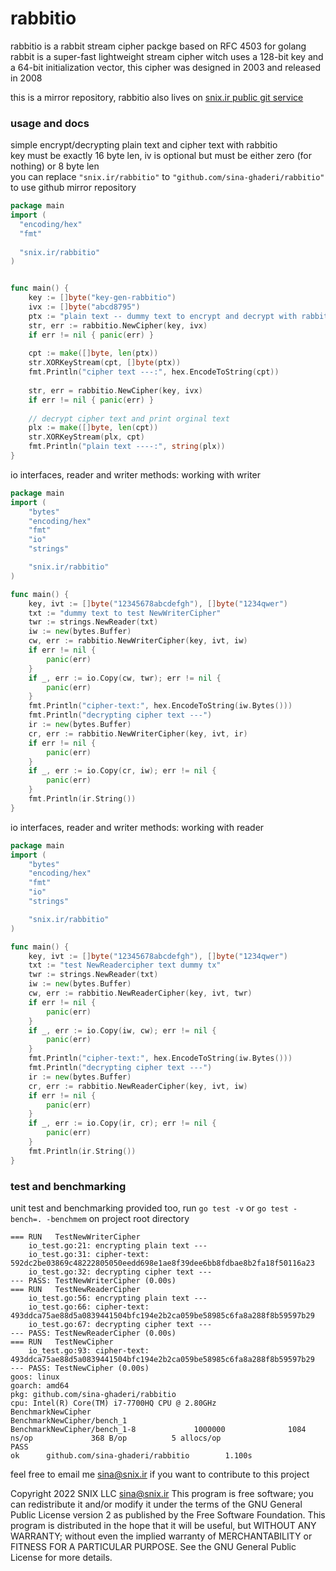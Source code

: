 # rabbitio
rabbitio is a rabbit stream cipher packge based on RFC 4503 for golang  
rabbit is a super-fast lightweight stream cipher witch uses a 128-bit key and a 64-bit initialization vector, this cipher was designed in 2003 and released in 2008   


this is a mirror repository, rabbitio also lives on [snix.ir public git service](https://snix.ir/rabbitio)

### usage and docs
simple encrypt/decrypting plain text and cipher text with rabbitio  
key must be exactly 16 byte len, iv is optional but must be either zero (for nothing) or 8 byte len  
you can replace `"snix.ir/rabbitio"` to `"github.com/sina-ghaderi/rabbitio"` to use github mirror repository

```go
package main
import (
  "encoding/hex"
  "fmt"
  
  "snix.ir/rabbitio"
)


func main() {
    key := []byte("key-gen-rabbitio")
    ivx := []byte("abcd8795")
    ptx := "plain text -- dummy text to encrypt and decrypt with rabbit"
    str, err := rabbitio.NewCipher(key, ivx)
    if err != nil { panic(err) }
  
    cpt := make([]byte, len(ptx))
    str.XORKeyStream(cpt, []byte(ptx))
    fmt.Println("cipher text ---:", hex.EncodeToString(cpt))
  
    str, err = rabbitio.NewCipher(key, ivx)
    if err != nil { panic(err) }
  
    // decrypt cipher text and print orginal text
    plx := make([]byte, len(cpt))
    str.XORKeyStream(plx, cpt)
    fmt.Println("plain text ----:", string(plx))
}

```
  
io interfaces, reader and writer methods: working with writer

```go
package main
import (
	"bytes"
	"encoding/hex"
	"fmt"
	"io"
	"strings"

	"snix.ir/rabbitio"
)

func main() {
	key, ivt := []byte("12345678abcdefgh"), []byte("1234qwer")
	txt := "dummy text to test NewWriterCipher"
	twr := strings.NewReader(txt)
	iw := new(bytes.Buffer)
	cw, err := rabbitio.NewWriterCipher(key, ivt, iw)
	if err != nil {
		panic(err)
	}
	if _, err := io.Copy(cw, twr); err != nil {
		panic(err)
	}
	fmt.Println("cipher-text:", hex.EncodeToString(iw.Bytes()))
	fmt.Println("decrypting cipher text ---")
	ir := new(bytes.Buffer)
	cr, err := rabbitio.NewWriterCipher(key, ivt, ir)
	if err != nil {
		panic(err)
	}
	if _, err := io.Copy(cr, iw); err != nil {
		panic(err)
	}
	fmt.Println(ir.String())
}
```
  
io interfaces, reader and writer methods: working with reader

```go
package main
import (
	"bytes"
	"encoding/hex"
	"fmt"
	"io"
	"strings"

	"snix.ir/rabbitio"
)

func main() {
	key, ivt := []byte("12345678abcdefgh"), []byte("1234qwer")
	txt := "test NewReadercipher text dummy tx"
	twr := strings.NewReader(txt)
	iw := new(bytes.Buffer)
	cw, err := rabbitio.NewReaderCipher(key, ivt, twr)
	if err != nil {
		panic(err)
	}
	if _, err := io.Copy(iw, cw); err != nil {
		panic(err)
	}
	fmt.Println("cipher-text:", hex.EncodeToString(iw.Bytes()))
	fmt.Println("decrypting cipher text ---")
	ir := new(bytes.Buffer)
	cr, err := rabbitio.NewReaderCipher(key, ivt, iw)
	if err != nil {
		panic(err)
	}
	if _, err := io.Copy(ir, cr); err != nil {
		panic(err)
	}
	fmt.Println(ir.String())
}

```

### test and benchmarking 
unit test and benchmarking provided too, run `go test -v` or `go test -bench=. -benchmem` on project root directory

```
=== RUN   TestNewWriterCipher
    io_test.go:21: encrypting plain text ---
    io_test.go:31: cipher-text: 592dc2be03869c48222805050eedd698e1ae8f39dee6bb8fdbae8b2fa18f50116a23
    io_test.go:32: decrypting cipher text ---
--- PASS: TestNewWriterCipher (0.00s)
=== RUN   TestNewReaderCipher
    io_test.go:56: encrypting plain text ---
    io_test.go:66: cipher-text: 493ddca75ae88d5a0839441504bfc194e2b2ca059be58985c6fa8a288f8b59597b29
    io_test.go:67: decrypting cipher text ---
--- PASS: TestNewReaderCipher (0.00s)
=== RUN   TestNewCipher
    io_test.go:93: cipher-text: 493ddca75ae88d5a0839441504bfc194e2b2ca059be58985c6fa8a288f8b59597b29
--- PASS: TestNewCipher (0.00s)
goos: linux
goarch: amd64
pkg: github.com/sina-ghaderi/rabbitio
cpu: Intel(R) Core(TM) i7-7700HQ CPU @ 2.80GHz
BenchmarkNewCipher
BenchmarkNewCipher/bench_1
BenchmarkNewCipher/bench_1-8             1000000              1084 ns/op             368 B/op          5 allocs/op
PASS
ok      github.com/sina-ghaderi/rabbitio        1.100s
```

feel free to email me sina@snix.ir if you want to contribute to this project

Copyright 2022 SNIX LLC sina@snix.ir
This program is free software; you can redistribute it and/or modify it under the terms of the GNU General Public License version 2 as published by the Free Software Foundation.
This program is distributed in the hope that it will be useful, but WITHOUT ANY WARRANTY; without even the implied warranty of MERCHANTABILITY or FITNESS FOR A PARTICULAR PURPOSE. See the GNU General Public License for more details.




